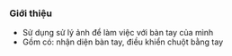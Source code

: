### Giới thiệu
- Sử dụng sử lý ảnh để làm việc với bàn tay của mình
- Gồm có: nhận diện bàn tay, điều khiển chuột bằng tay
